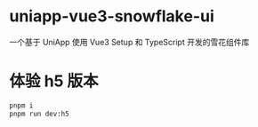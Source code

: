 # uniapp-vue3-snowflake-ui

一个基于 UniApp 使用 Vue3 Setup 和 TypeScript 开发的雪花组件库

# 体验 h5 版本

```bash
pnpm i
pnpm run dev:h5
```
